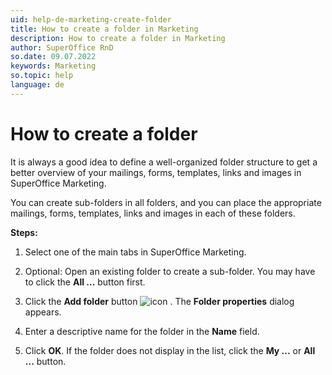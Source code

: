 ```yaml
---
uid: help-de-marketing-create-folder
title: How to create a folder in Marketing
description: How to create a folder in Marketing
author: SuperOffice RnD
so.date: 09.07.2022
keywords: Marketing
so.topic: help
language: de
---
```


# How to create a folder

It is always a good idea to define a well-organized folder structure to get a better overview of your mailings, forms, templates, links and images in SuperOffice Marketing.

You can create sub-folders in all folders, and you can place the appropriate mailings, forms, templates, links and images in each of these folders.

**Steps:**

1. Select one of the main tabs in SuperOffice Marketing.

2. Optional: Open an existing folder to create a sub-folder. You may have to click the **All ...** button first.

3. Click the **Add folder** button ![icon][img1] . The **Folder properties** dialog appears.

4. Enter a descriptive name for the folder in the **Name** field.

5. Click **OK**. If the folder does not display in the list, click the **My ...** or **All ...** button.

<!-- Referenced images -->
[img1]: ../../../../common/icons/folder.png

